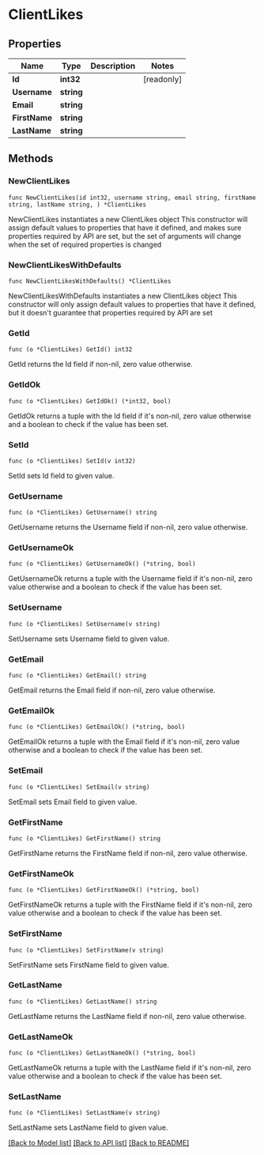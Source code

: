 # ClientLikes

## Properties

Name | Type | Description | Notes
------------ | ------------- | ------------- | -------------
**Id** | **int32** |  | [readonly] 
**Username** | **string** |  | 
**Email** | **string** |  | 
**FirstName** | **string** |  | 
**LastName** | **string** |  | 

## Methods

### NewClientLikes

`func NewClientLikes(id int32, username string, email string, firstName string, lastName string, ) *ClientLikes`

NewClientLikes instantiates a new ClientLikes object
This constructor will assign default values to properties that have it defined,
and makes sure properties required by API are set, but the set of arguments
will change when the set of required properties is changed

### NewClientLikesWithDefaults

`func NewClientLikesWithDefaults() *ClientLikes`

NewClientLikesWithDefaults instantiates a new ClientLikes object
This constructor will only assign default values to properties that have it defined,
but it doesn't guarantee that properties required by API are set

### GetId

`func (o *ClientLikes) GetId() int32`

GetId returns the Id field if non-nil, zero value otherwise.

### GetIdOk

`func (o *ClientLikes) GetIdOk() (*int32, bool)`

GetIdOk returns a tuple with the Id field if it's non-nil, zero value otherwise
and a boolean to check if the value has been set.

### SetId

`func (o *ClientLikes) SetId(v int32)`

SetId sets Id field to given value.


### GetUsername

`func (o *ClientLikes) GetUsername() string`

GetUsername returns the Username field if non-nil, zero value otherwise.

### GetUsernameOk

`func (o *ClientLikes) GetUsernameOk() (*string, bool)`

GetUsernameOk returns a tuple with the Username field if it's non-nil, zero value otherwise
and a boolean to check if the value has been set.

### SetUsername

`func (o *ClientLikes) SetUsername(v string)`

SetUsername sets Username field to given value.


### GetEmail

`func (o *ClientLikes) GetEmail() string`

GetEmail returns the Email field if non-nil, zero value otherwise.

### GetEmailOk

`func (o *ClientLikes) GetEmailOk() (*string, bool)`

GetEmailOk returns a tuple with the Email field if it's non-nil, zero value otherwise
and a boolean to check if the value has been set.

### SetEmail

`func (o *ClientLikes) SetEmail(v string)`

SetEmail sets Email field to given value.


### GetFirstName

`func (o *ClientLikes) GetFirstName() string`

GetFirstName returns the FirstName field if non-nil, zero value otherwise.

### GetFirstNameOk

`func (o *ClientLikes) GetFirstNameOk() (*string, bool)`

GetFirstNameOk returns a tuple with the FirstName field if it's non-nil, zero value otherwise
and a boolean to check if the value has been set.

### SetFirstName

`func (o *ClientLikes) SetFirstName(v string)`

SetFirstName sets FirstName field to given value.


### GetLastName

`func (o *ClientLikes) GetLastName() string`

GetLastName returns the LastName field if non-nil, zero value otherwise.

### GetLastNameOk

`func (o *ClientLikes) GetLastNameOk() (*string, bool)`

GetLastNameOk returns a tuple with the LastName field if it's non-nil, zero value otherwise
and a boolean to check if the value has been set.

### SetLastName

`func (o *ClientLikes) SetLastName(v string)`

SetLastName sets LastName field to given value.



[[Back to Model list]](../README.md#documentation-for-models) [[Back to API list]](../README.md#documentation-for-api-endpoints) [[Back to README]](../README.md)


